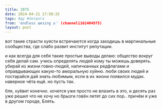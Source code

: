 ```yaml
---
title: 2075
date: 2024-04-21 17:50:25
tags: #ду #петрога
from: 'endless шизing ⍼' (channel1162404975)
layout: post
---
```


вот такие страсти хуясти встречаются когда заходишь в маргинальные сообщества, где слабо развит институт репутации. 

и как всегда для себя такие простые выводы делаю: 
общество вокруг себя делай сам. учись определять людей кому ты можешь доверять. убирай из жизни говно-людей, напичканных редфлагами и оправдывающих какую-то аморальную хуйню.
люби своих людей и постарайся дай знать любимым, если в их жизни появился мудак. 
наверное чёта ещё. но пусть так.


бля, хуёвит конечно. хочется уже просто не влазить в это, и десять раз уже решил что не хочу
но брызги говён летят до сих пор.. причём я уже в другом городе, Блять.
 
